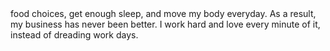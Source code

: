 ---
type: testimonial
date: 2020-08-01T05:37:06.481Z
from: Hanin
body: >-
    food choices, get enough sleep, and move my body everyday. As a result, my business has never been better. I work hard and love every minute of it, instead of dreading work days. 
---